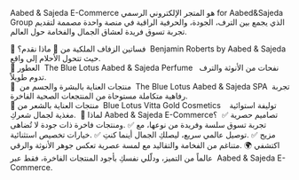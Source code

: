 Aabed & Sajeda E-Commerce
هو المتجر الإلكتروني الرسمي for Aabed&Sajeda Group 
الذي يجمع بين الترف، الجودة، والحرفية الراقية في منصة واحدة مصممة لتقديم تجربة تسوق فريدة لعشاق الجمال والفخامة حول ‏العالم‎.‎




🌟 ‎ماذا نقدم؟
🔹 ‎فساتين الزفاف الملكية من
‎ Benjamin Roberts by Aabed & Sajeda
حيث تتحول الأحلام إلى واقع‎.  
🔹 ‎العطور
‎                      The Blue Lotus Aabed & Sajeda Perfume ‎
‎    ‎نفحات من الأنوثة والترف تدوم طويلاً‎.  
🔹 ‎منتجات العناية بالبشرة والجسم من   ‏
‎ The Blue Lotus Aabed & Sajeda SPA
‎    ‎تجربة رفاهية متكاملة مستوحاة من المنتجعات الصحية الفاخرة‎.  
🔹 ‎منتجات العناية بالشعر من‎ ‎
Blue Lotus Vitta Gold Cosmetics  ‎
‏ ‏‎   ‎توليفة استوائية مغذية لجمال شعركِ‎. ‎
💎 ‎لماذا‎ Aabed & Sajeda E-Commerce؟‎ ‎
‎✅ ‎تصاميم حصرية ومنتجات فاخرة ذات جودة لا تُضاهى‎. 
‎✅ ‎تجربة تسوق سلسة وفريدة من نوعها، مع خيارات تخصيص استثنائية‎. 
‎✅ ‎توصيل عالمي سريع، ليصلكِ الجمال أينما كنتِ‎. 
‎✅ ‎مزيج متناغم من الفخامة والتقاليد مع لمسة عصرية تعكس جوهر الأنوثة والرقي‎.‎
🌍 ‎اكتشفي عالماً من التميز، ودلّلي نفسكِ بأجود المنتجات الفاخرة، فقط عبر
‎ Aabed & Sajeda E-Commerce. ‎


